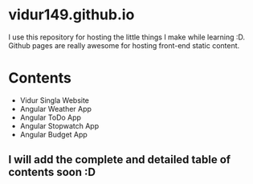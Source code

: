 # vidur149.github.io

I use this repository for hosting the little things I make while learning :D.
Github pages are really awesome for hosting front-end static content.


# Contents
- Vidur Singla Website
- Angular Weather App
- Angular ToDo App
- Angular Stopwatch App
- Angular Budget App



## I will add the complete and detailed table of contents soon :D
